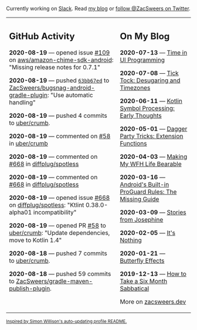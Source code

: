 Currently working on [Slack](https://slack.com/). Read [my blog](https://zacsweers.dev/) or [follow @ZacSweers on Twitter](https://twitter.com/ZacSweers).

<table><tr><td valign="top" width="60%">

## GitHub Activity
<!-- githubActivity starts -->
**2020-08-19** — opened issue [#109](https://api.github.com/repos/aws/amazon-chime-sdk-android/issues/109) on [aws/amazon-chime-sdk-android](https://api.github.com/repos/aws/amazon-chime-sdk-android): "Missing release notes for 0.7.1"

**2020-08-19** — pushed [`63bb67ed`](https://github.com/ZacSweers/bugsnag-android-gradle-plugin/commit/63bb67ed7c8951249557382347994edc9a89abec) to [ZacSweers/bugsnag-android-gradle-plugin](https://api.github.com/repos/ZacSweers/bugsnag-android-gradle-plugin): "Use automatic handling"

**2020-08-19** — pushed 4 commits to [uber/crumb](https://api.github.com/repos/uber/crumb).

**2020-08-19** — commented on [#58](https://github.com/uber/crumb/pull/58#issuecomment-675840358) in [uber/crumb](https://api.github.com/repos/uber/crumb)

**2020-08-19** — commented on [#668](https://github.com/diffplug/spotless/issues/668#issuecomment-675840089) in [diffplug/spotless](https://api.github.com/repos/diffplug/spotless)

**2020-08-19** — commented on [#668](https://github.com/diffplug/spotless/issues/668#issuecomment-675839882) in [diffplug/spotless](https://api.github.com/repos/diffplug/spotless)

**2020-08-19** — opened issue [#668](https://api.github.com/repos/diffplug/spotless/issues/668) on [diffplug/spotless](https://api.github.com/repos/diffplug/spotless): "Ktlint 0.38.0-alpha01 incompatibility"

**2020-08-19** — opened PR [#58](https://api.github.com/repos/uber/crumb/pulls/58) to [uber/crumb](https://api.github.com/repos/uber/crumb): "Update dependencies, move to Kotlin 1.4"

**2020-08-18** — pushed 7 commits to [uber/crumb](https://api.github.com/repos/uber/crumb).

**2020-08-18** — pushed 59 commits to [ZacSweers/gradle-maven-publish-plugin](https://api.github.com/repos/ZacSweers/gradle-maven-publish-plugin).
<!-- githubActivity ends -->
</td><td valign="top" width="40%">

## On My Blog
<!-- blog starts -->
**2020-07-13** — [Time in UI Programming](https://www.zacsweers.dev/time-in-ui/)

**2020-07-08** — [Tick Tock: Desugaring and Timezones](https://www.zacsweers.dev/ticktock-desugaring-timezones/)

**2020-06-11** — [Kotlin Symbol Processing: Early Thoughts](https://www.zacsweers.dev/kotlin-symbol-processor-early-thoughts/)

**2020-05-01** — [Dagger Party Tricks: Extension Functions](https://www.zacsweers.dev/dagger-party-tricks-extension-functions/)

**2020-04-03** — [Making My WFH Life Bearable](https://www.zacsweers.dev/making-wfh-life-bearable/)

**2020-03-16** — [Android's Built-in ProGuard Rules: The Missing Guide](https://www.zacsweers.dev/android-proguard-rules/)

**2020-03-09** — [Stories from Josephine](https://www.zacsweers.dev/stories-from-josephine/)

**2020-02-05** — [It's Nothing](https://www.zacsweers.dev/its-nothing/)

**2020-01-21** — [Butterfly Effects](https://www.zacsweers.dev/butterfly-effects/)

**2019-12-13** — [How to Take a Six Month Sabbatical](https://www.zacsweers.dev/how-to-take-a-six-month-sabbatical/)
<!-- blog ends -->
More on [zacsweers.dev](https://zacsweers.dev/)
</td></tr></table>

<sub><a href="https://simonwillison.net/2020/Jul/10/self-updating-profile-readme/">Inspired by Simon Willison's auto-updating profile README.</a></sub>